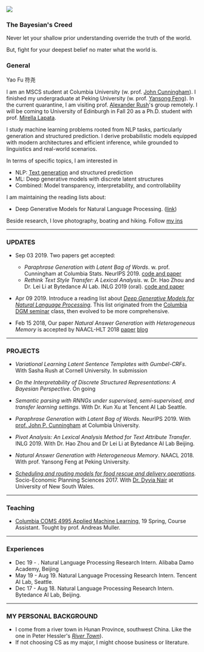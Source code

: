 
![](https://franxyao.github.io/images/ESB.jpg)

### The Bayesian's Creed

Never let your shallow prior understanding override the truth of the world.

But, fight for your deepest belief no mater what the world is. 

### General

Yao Fu 符尧 

I am an MSCS student at Columbia University (w. prof. [John Cunningham](https://stat.columbia.edu/~cunningham/)). 
I finished my undergraduate at Peking University (w. prof. [Yansong Feng](https://sites.google.com/site/ysfeng/home)). 
In the current quarantine, I am visiting prof. [Alexander Rush](http://rush-nlp.com/)'s group remotely. 
I will be coming to University of Edinburgh in Fall 20 as a Ph.D. student with prof. [Mirella Lapata](https://homepages.inf.ed.ac.uk/mlap/). 

I study machine learning problems rooted from NLP tasks, particularly generation and structured prediction. I derive probabilistic models equipped with modern architectures and efficient inference, while grounded to linguistics and real-world scenarios. 

In terms of specific topics, I am interested in 
* NLP: [Text generation](https://github.com/FranxYao/franxyao.github.io/blob/master/blog/yaofu_NLG.pdf) and structured prediction
* ML: Deep generative models with discrete latent structures 
* Combined: Model transparency, interpretability, and controllability

I am maintaining the reading lists about:
* Deep Generative Models for Natural Language Processing. ([link](https://github.com/franxyao/Deep-Generative-Models-for-Natural-Language-Processing))

Beside research, I love photography, boating and hiking. Follow [my ins](https://www.instagram.com/franx_yao/)

-----

### UPDATES

* Sep 03 2019. Two papers get accepted:

  * _Paraphrase Generation with Latent Bag of Words_. w. prof. Cunningham at Columbia Stats. NeurIPS 2019. [code and paper](https://github.com/FranxYao/dgm_latent_bow)
  * _Rethink Text Style Transfer: A Lexical Analysis_. w. Dr. Hao Zhou and Dr. Lei Li at Bytedance AI Lab. INLG 2019 (oral). [code and paper](https://github.com/FranxYao/pivot_analysis)

* Apr 09 2019. Introduce a reading list about [_Deep Generative Models for Natural Language Processing_](https://github.com/franxyao/Deep-Generative-Models-for-Natural-Language-Processing). This list originated from the [Columbia DGM seminar](http://stat.columbia.edu/~cunningham/teaching/GR8201/) class, then evolved to be more comprehensive. 

* Feb 15 2018, Our paper _Natural Answer Generation with Heterogeneous Memory_ is accepted by NAACL-HLT 2018 [paper](https://franxyao.github.io/NaturalAnswerGeneration.pdf) [blog](https://franxyao.github.io/NaturalAnswer.html)

-----

### PROJECTS
* _Variational Learning Latent Sentence Templates with Gumbel-CRFs_. With Sasha Rush at Cornell University. In submission 

* _On the Interpretability of Discrete Structured Representations: A Bayesian Perspective_. On going

* _Semantic parsing with RNNGs under supervised, semi-supervised, and transfer learning settings_. With Dr. Kun Xu at Tencent AI Lab Seattle.

* _Paraphrase Generation with Latent Bag of Words_. NeurIPS 2019. With [prof. John P. Cunningham](https://stat.columbia.edu/~cunningham/) at Columbia University.  

* _Pivot Analysis: An Lexical Analysis Method for Text Attribute Transfer_. INLG 2019. With Dr. Hao Zhou and Dr Lei Li at Bytedance AI Lab Beijing. 
  
* _Natural Answer Generation with Heterogeneous Memory_. NAACL 2018. With prof. Yansong Feng at Peking University.

* [_Scheduling and routing models for food rescue and delivery operations_](https://github.com/franxyao/Multi-Vehicle-Multi-Peroid-Dynamic-Tabu-Search/tree/master). Socio-Economic Planning Sciences 2017. With [Dr. Dyvia Nair](http://www.rciti.unsw.edu.au/staff/divya-nair) at University of New South Wales. 

-----

### Teaching 

* [Columbia COMS 4995 Applied Machine Learning](http://www.cs.columbia.edu/~amueller/comsw4995s19/), 19 Spring, Course Assistant. Tought by prof. Andreas Muller. 


-----

### Experiences

* Dec 19 - . Natural Language Processing Research Intern. Alibaba Damo Academy, Beijing
* May 19 - Aug 19.  Natural Language Processing Research Intern. Tencent AI Lab, Seattle.
* Dec 17 - Aug 18. Natural Language Processing Research Intern. Bytedance AI Lab, Beijing. 

-----

### MY PERSONAL BACKGROUND

* I come from a river town in Hunan Province, southwest China. Like the one in Peter Hessler's [_River Town_](http://www.goodreads.com/book/show/94053.River_Town)). 
* If not choosing CS as my major, I might choose business or literature. 




